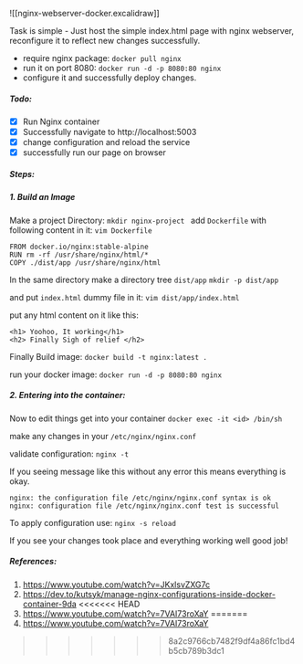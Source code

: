 ![[nginx-webserver-docker.excalidraw]]

Task is simple - Just host the simple index.html page with nginx webserver, reconfigure it to reflect new changes successfully.

- require nginx package: `docker pull nginx`
- run it on port 8080: `docker run -d -p 8080:80 nginx`
- configure it and successfully deploy changes.

##### **Todo:**
- [x] Run Nginx container
- [x] Successfully navigate to http://localhost:5003
- [x] change configuration and reload the service
- [x] successfully run our page on browser

##### **Steps:**
##### 1.  Build an Image
Make a project Directory: 
`mkdir nginx-project `
add `Dockerfile` with following content in it:
`vim Dockerfile`
 ```
FROM docker.io/nginx:stable-alpine
RUN rm -rf /usr/share/nginx/html/*
COPY ./dist/app /usr/share/nginx/html
```

In the same directory make a directory tree `dist/app`
`mkdir -p dist/app`

and put `index.html` dummy file in it:
`vim dist/app/index.html`

put any html content on it like this:
```
<h1> Yoohoo, It working</h1>
<h2> Finally Sigh of relief </h2>
```

Finally Build image:
`docker build -t nginx:latest .`

run your docker image:
`docker run -d -p 8080:80 nginx`

##### 2. Entering into the container:
Now to edit things get into your container
`docker exec -it <id> /bin/sh`

make any changes in your `/etc/nginx/nginx.conf`

validate configuration:
`nginx -t`

If you seeing message like this without any error this means everything is okay.
```
nginx: the configuration file /etc/nginx/nginx.conf syntax is ok
nginx: configuration file /etc/nginx/nginx.conf test is successful
```

To apply configuration use:
`nginx -s reload`

If you see your changes took place and everything working well good job!

##### References: 
1. https://www.youtube.com/watch?v=JKxlsvZXG7c
2. https://dev.to/kutsyk/manage-nginx-configurations-inside-docker-container-9da
<<<<<<< HEAD
3. https://www.youtube.com/watch?v=7VAI73roXaY
=======
3. https://www.youtube.com/watch?v=7VAI73roXaY
>>>>>>> 8a2c9766cb7482f9df4a86fc1bd4b5cb789b3dc1
